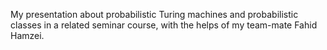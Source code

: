 My presentation about probabilistic Turing machines and probabilistic classes in a related seminar course, with the helps of my team-mate Fahid Hamzei.
